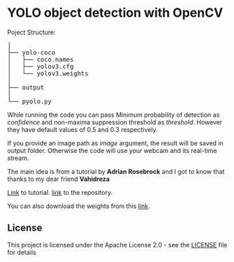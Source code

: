 # YOLO object detection with OpenCV

Poject Structure:
<pre>
│
├── yolo-coco
│   ├── coco.names
│   ├── yolov3.cfg
│   └── yolov3.weights
│
├── output
│
└── pyolo.py
</pre>

While running the code you can pass Minimum probability of detection as *confidence* and non-maxima suppression threshold as *threshold*. However they have default values of 0.5 and 0.3 respectively.

If you provide an image path as *image* argument, the result will be saved in output folder.
Otherwise the code will use your webcam and its real-time stream.

The main idea is from a tutorial by **Adrian Rosebrock** and I got to know that thanks to my dear friend **Vahidreza**

[Link](https://www.pyimagesearch.com/2018/11/12/yolo-object-detection-with-opencv/) to tutorial.
[link](https://github.com/vrkh1996/yolo) to the repository.

You can also download the weights from this [link](https://pjreddie.com/media/files/yolov3.weights).

## License

This project is licensed under the Apache License 2.0 - see the [LICENSE](LICENSE) file for details
